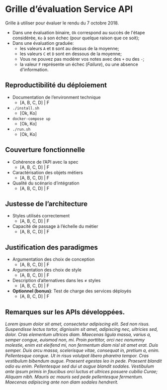 # Grille d’évaluation Service API

Grille à utiliser pour évaluer le rendu du 7 octobre 2018.

  - Dans une évaluation binaire, `Ok` correspond au succès de l'étape considérée, `Ko` à son échec (pour quelque raison que ce soit);
  - Dans une évaluation graduée: 
    - les valeurs `A` et `B` sont au dessus de la moyenne;
    - les valeurs `C` et `D` sont en dessous de la moyenne;
    - Vous ne pouvez pas modérer vos notes avec des `+` ou des `-`;
    - la valeur `F` représente un échec (_Failure_), ou une absence d'information.

## Reproductibilité du déploiement

 - Documentation de l’environment technique 	
    - [A, B, C, D] | F
 - `./install.sh `
    - [Ok, Ko]
 - `docker-compose up` 
    - [Ok, Ko]
 - `./run.sh`	
    - [Ok, Ko]

## Couverture fonctionnelle

 - Cohérence de l’API avec la spec
     - [A, B, C, D] | F
 - Caractérisation des objets métiers			
     - [A, B, C, D] | F 
 - Qualité du scénario d’intégration			
     - [A, B, C, D] | F 

## Justesse de l’architecture
 - Styles utilisés correctement	
    - [A, B, C, D] | F
 - Capacité de passage à l’échelle du métier	
 	- [A, B, C, D] | F

## Justification des paradigmes

 - Argumentation des choix de conception		
     - [A, B, C, D] | F
 - Argumentation des choix de style
     - [A, B, C, D] | F
 - Description d’alternatives dans les ≠ styles
     - [A, B, C, D] | F
 - **Optionnel (bonus)**: Test de charge des services déployés
     - [A, B, C, D] | F

## Remarques sur les APIs développées.

_Lorem ipsum dolor sit amet, consectetur adipiscing elit. Sed non risus. Suspendisse lectus tortor, dignissim sit amet, adipiscing nec, ultricies sed, dolor. Cras elementum ultrices diam. Maecenas ligula massa, varius a, semper congue, euismod non, mi. Proin porttitor, orci nec nonummy molestie, enim est eleifend mi, non fermentum diam nisl sit amet erat. Duis semper. Duis arcu massa, scelerisque vitae, consequat in, pretium a, enim. Pellentesque congue. Ut in risus volutpat libero pharetra tempor. Cras vestibulum bibendum augue. Praesent egestas leo in pede. Praesent blandit odio eu enim. Pellentesque sed dui ut augue blandit sodales. Vestibulum ante ipsum primis in faucibus orci luctus et ultrices posuere cubilia Curae; Aliquam nibh. Mauris ac mauris sed pede pellentesque fermentum. Maecenas adipiscing ante non diam sodales hendrerit._

